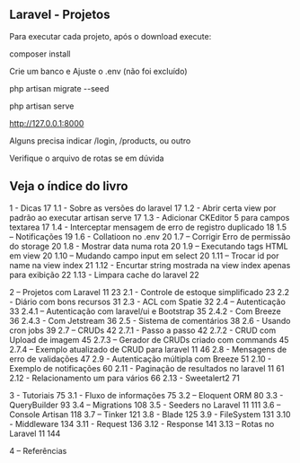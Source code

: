 ## Laravel - Projetos

Para executar cada projeto, após o download execute:

composer install

Crie  um banco e Ajuste o .env (não foi excluído)

php artisan migrate --seed

php artisan serve

http://127.0.0.1:8000

Alguns precisa indicar /login, /products, ou outro

Verifique o arquivo de rotas se em dúvida

## Veja o índice do livro

1 - Dicas	17
1.1 - Sobre as versões do laravel	17
1.2 - Abrir certa view por padrão ao executar artisan serve	17
1.3 - Adicionar CKEditor 5 para campos textarea	17
1.4 - Interceptar mensagem de erro de registro duplicado	18
1.5 – Notificações	19
1.6 - Collatioon no .env	20
1.7 – Corrigir Erro de permissão do storage	20
1.8 - Mostrar data numa rota	20
1.9 – Executando tags HTML em view	20
1.10 – Mudando campo input em select	20
1.11 – Trocar id por name na view index	21
1.12 - Encurtar string mostrada na view index apenas para exibição	22
1.13 - Limpara cache do laravel	22

2 – Projetos com Laravel 11	23
2.1 - Controle de estoque simplificado	23
2.2 - Diário com bons recursos	31
2.3 - ACL com Spatie	32
2.4 – Autenticação	33
2.4.1 – Autenticação com laravel/ui e Bootstrap	35
2.4.2 - Com Breeze	36
2.4.3 - Com Jetstream	36
2.5 - Sistema de comentários	38
2.6 - Usando cron jobs	39
2.7 – CRUDs	42
2.7.1 - Passo a passo	42
2.7.2 - CRUD com Upload de imagem	45
2.7.3 – Gerador de CRUDs criado com commands	45
2.7.4 – Exemplo atualizado de CRUD para laravel 11	46
2.8 - Mensagens de erro de validações	47
2.9 - Autenticação múltipla com Breeze	51
2.10 - Exemplo de notificações	60
2.11 - Paginação de resultados no laravel 11	61
2.12 - Relacionamento um para vários	66
2.13 - Sweetalert2	71

3 - Tutoriais	75
3.1 - Fluxo de informações	75
3.2 – Eloquent ORM	80
3.3 - QueryBuilder	93
3.4 – Migrations	108
3.5 - Seeders no Laravel 11	111
3.6 – Console Artisan	118
3.7 – Tinker	121
3.8 - Blade	125
3.9 - FileSystem	131
3.10 - Middleware	134
3.11 - Request	136
3.12 - Response	141
3.13 – Rotas no Laravel 11	144

4 – Referências
